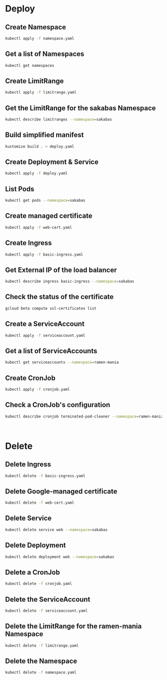 # Deploy
## Create Namespace
```zsh
kubectl apply -f namespace.yaml
```
## Get a list of Namespaces
```zsh
kubectl get namespaces
```
## Create LimitRange
```zsh
kubectl apply -f limitrange.yaml
```
## Get the LimitRange for the sakabas Namespace
```zsh
kubectl describe limitranges --namespace=sakabas
```
## Build simplified manifest
```zsh
kustomize build . > deploy.yaml
```
## Create Deployment & Service
```zsh
kubectl apply -f deploy.yaml
```
## List Pods
```zsh
kubectl get pods --namespace=sakabas
```
## Create managed certificate
```zsh
kubectl apply -f web-cert.yaml
```
## Create Ingress
```zsh
kubectl apply -f basic-ingress.yaml
```
## Get External IP of the load balancer
```zsh
kubectl describe ingress basic-ingress --namespace=sakabas
```
## Check the status of the certificate
```zsh
gcloud beta compute ssl-certificates list
```
## Create a ServiceAccount
```zsh
kubectl apply -f serviceaccount.yaml
```
## Get a list of ServiceAccounts
```zsh
kubectl get serviceaccounts --namespace=ramen-mania
```
## Create CronJob
```zsh
kubectl apply -f cronjob.yaml
```
## Check a CronJob's configuration
```zsh
kubectl describe cronjob terminated-pod-cleaner --namespace=ramen-mania
```

&nbsp;

# Delete
## Delete Ingress
```zsh
kubectl delete -f basic-ingress.yaml
```
## Delete Google-managed certificate
```zsh
kubectl delete -f web-cert.yaml
```
## Delete Service
```zsh
kubectl delete service web --namespace=sakabas
```
## Delete Deployment
```zsh
kubectl delete deployment web --namespace=sakabas
```
## Delete a CronJob
```zsh
kubectl delete -f cronjob.yaml
```
## Delete the ServiceAccount
```zsh
kubectl delete -f serviceaccount.yaml
```
## Delete the LimitRange for the ramen-mania Namespace
```zsh
kubectl delete -f limitrange.yaml
```
## Delete the Namespace
```zsh
kubectl delete -f namespace.yaml
```
